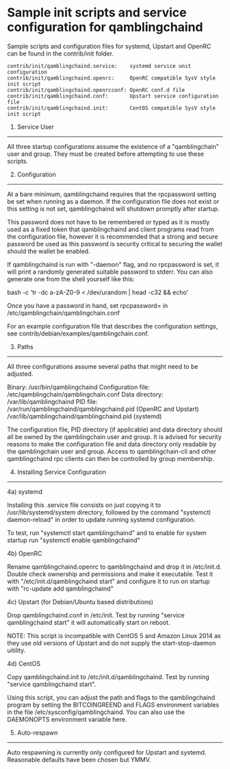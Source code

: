 Sample init scripts and service configuration for qamblingchaind
==========================================================

Sample scripts and configuration files for systemd, Upstart and OpenRC
can be found in the contrib/init folder.

    contrib/init/qamblingchaind.service:    systemd service unit configuration
    contrib/init/qamblingchaind.openrc:     OpenRC compatible SysV style init script
    contrib/init/qamblingchaind.openrcconf: OpenRC conf.d file
    contrib/init/qamblingchaind.conf:       Upstart service configuration file
    contrib/init/qamblingchaind.init:       CentOS compatible SysV style init script

1. Service User
---------------------------------

All three startup configurations assume the existence of a "qamblingchain" user
and group.  They must be created before attempting to use these scripts.

2. Configuration
---------------------------------

At a bare minimum, qamblingchaind requires that the rpcpassword setting be set
when running as a daemon.  If the configuration file does not exist or this
setting is not set, qamblingchaind will shutdown promptly after startup.

This password does not have to be remembered or typed as it is mostly used
as a fixed token that qamblingchaind and client programs read from the configuration
file, however it is recommended that a strong and secure password be used
as this password is security critical to securing the wallet should the
wallet be enabled.

If qamblingchaind is run with "-daemon" flag, and no rpcpassword is set, it will
print a randomly generated suitable password to stderr.  You can also
generate one from the shell yourself like this:

bash -c 'tr -dc a-zA-Z0-9 < /dev/urandom | head -c32 && echo'

Once you have a password in hand, set rpcpassword= in /etc/qamblingchain/qamblingchain.conf

For an example configuration file that describes the configuration settings,
see contrib/debian/examples/qamblingchain.conf.

3. Paths
---------------------------------

All three configurations assume several paths that might need to be adjusted.

Binary:              /usr/bin/qamblingchaind
Configuration file:  /etc/qamblingchain/qamblingchain.conf
Data directory:      /var/lib/qamblingchaind
PID file:            /var/run/qamblingchaind/qamblingchaind.pid (OpenRC and Upstart)
                     /var/lib/qamblingchaind/qamblingchaind.pid (systemd)

The configuration file, PID directory (if applicable) and data directory
should all be owned by the qamblingchain user and group.  It is advised for security
reasons to make the configuration file and data directory only readable by the
qamblingchain user and group.  Access to qamblingchain-cli and other qamblingchaind rpc clients
can then be controlled by group membership.

4. Installing Service Configuration
-----------------------------------

4a) systemd

Installing this .service file consists on just copying it to
/usr/lib/systemd/system directory, followed by the command
"systemctl daemon-reload" in order to update running systemd configuration.

To test, run "systemctl start qamblingchaind" and to enable for system startup run
"systemctl enable qamblingchaind"

4b) OpenRC

Rename qamblingchaind.openrc to qamblingchaind and drop it in /etc/init.d.  Double
check ownership and permissions and make it executable.  Test it with
"/etc/init.d/qamblingchaind start" and configure it to run on startup with
"rc-update add qamblingchaind"

4c) Upstart (for Debian/Ubuntu based distributions)

Drop qamblingchaind.conf in /etc/init.  Test by running "service qamblingchaind start"
it will automatically start on reboot.

NOTE: This script is incompatible with CentOS 5 and Amazon Linux 2014 as they
use old versions of Upstart and do not supply the start-stop-daemon uitility.

4d) CentOS

Copy qamblingchaind.init to /etc/init.d/qamblingchaind. Test by running "service qamblingchaind start".

Using this script, you can adjust the path and flags to the qamblingchaind program by
setting the BITCOINGREEND and FLAGS environment variables in the file
/etc/sysconfig/qamblingchaind. You can also use the DAEMONOPTS environment variable here.

5. Auto-respawn
-----------------------------------

Auto respawning is currently only configured for Upstart and systemd.
Reasonable defaults have been chosen but YMMV.
